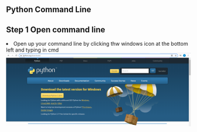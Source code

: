 ## Python Command Line

## Step 1 Open command line
<li>Open up your command line by clicking thw windows icon at the bottom left and typing in cmd</li>
<img src="Python_1_1.png" alt="image">

